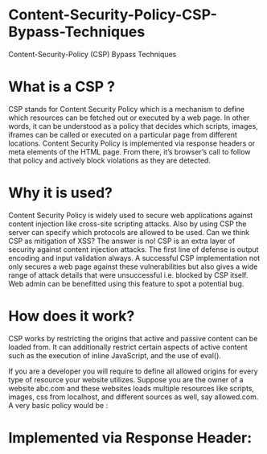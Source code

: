 # Content-Security-Policy-CSP-Bypass-Techniques
Content-Security-Policy (CSP) Bypass Techniques

# What is a CSP ?
CSP stands for Content Security Policy which is a mechanism to define which resources can be fetched out or executed by a web page. In other words, it can be understood as a policy that decides which scripts, images, iframes can be called or executed on a particular page from different locations. Content Security Policy is implemented via response headers or meta elements of the HTML page. From there, it’s browser’s call to follow that policy and actively block violations as they are detected.

# Why it is used?
Content Security Policy is widely used to secure web applications against content injection like cross-site scripting attacks. Also by using CSP the server can specify which protocols are allowed to be used. Can we think CSP as mitigation of XSS? The answer is no! CSP is an extra layer of security against content injection attacks. The first line of defense is output encoding and input validation always. A successful CSP implementation not only secures a web page against these vulnerabilities but also gives a wide range of attack details that were unsuccessful i.e. blocked by CSP itself. Web admin can be benefitted using this feature to spot a potential bug.


# How does it work?
CSP works by restricting the origins that active and passive content can be loaded from. It can additionally restrict certain aspects of active content such as the execution of inline JavaScript, and the use of eval().

If you are a developer you will require to define all allowed origins for every type of resource your website utilizes. Suppose you are the owner of a website abc.com and these websites loads multiple resources like scripts, images, css from localhost, and different sources as well, say allowed.com. A very basic policy would be :

# Implemented via Response Header:
